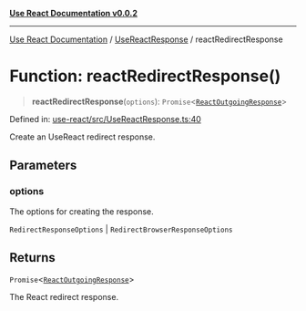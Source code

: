 [**Use React Documentation v0.0.2**](../../README.md)

***

[Use React Documentation](../../modules.md) / [UseReactResponse](../README.md) / reactRedirectResponse

# Function: reactRedirectResponse()

> **reactRedirectResponse**(`options`): `Promise`\<[`ReactOutgoingResponse`](../../declarations/type-aliases/ReactOutgoingResponse.md)\>

Defined in: [use-react/src/UseReactResponse.ts:40](https://github.com/stonemjs/use-react/blob/27c0c592da81eceb639bfca4a4a8f24a448ad89c/src/UseReactResponse.ts#L40)

Create an UseReact redirect response.

## Parameters

### options

The options for creating the response.

`RedirectResponseOptions` | `RedirectBrowserResponseOptions`

## Returns

`Promise`\<[`ReactOutgoingResponse`](../../declarations/type-aliases/ReactOutgoingResponse.md)\>

The React redirect response.
